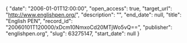 {
  "date": "2006-01-01T12:00:00", 
  "open_access": true, 
  "target_url": "http://www.englishpen.org/", 
  "description": "", 
  "end_date": null, 
  "title": "English PEN", 
  "record_id": "20060101T120000/xDcm10NmxoCd20MTjWo5vQ==", 
  "publisher": "englishpen.org", 
  "slug": 63275147, 
  "start_date": null
}

